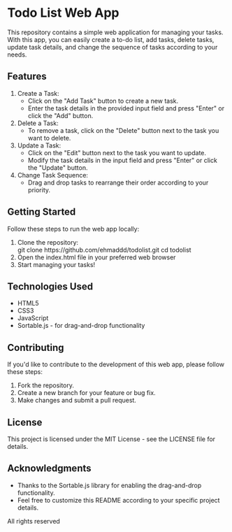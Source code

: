 <h1>Todo List Web App</h1>

<p>This repository contains a simple web application for managing your tasks. With this app, you can easily create a to-do list, add tasks, delete tasks, update task details, and change the sequence of tasks according to your needs.</p>

<h2>Features</h2>
<ol>
  <li>
    Create a Task:
    <ul>
      <li>Click on the "Add Task" button to create a new task.</li>
      <li>Enter the task details in the provided input field and press "Enter" or click the "Add" button.</li>
    </ul>
  </li>
  <li>
    Delete a Task:
    <ul>
      <li>To remove a task, click on the "Delete" button next to the task you want to delete.</li>
    </ul>
  </li>
  <li>
    Update a Task:
    <ul>
      <li>Click on the "Edit" button next to the task you want to update.</li>
      <li>Modify the task details in the input field and press "Enter" or click the "Update" button.</li>
    </ul>
  </li>
  <li>
    Change Task Sequence:
    <ul>
      <li>Drag and drop tasks to rearrange their order according to your priority.</li>
    </ul>
  </li>
</ol>

<h2>Getting Started</h2>
<p>
  Follow these steps to run the web app locally:
  <ol>
    <li>Clone the repository:<br>git clone https://github.com/ehmaddd/todolist.git cd todolist</li>
    <li>Open the index.html file in your preferred web browser</li>
    <li>Start managing your tasks!</li>
  </ol>
</p>
<h2>Technologies Used</h2>
<ul>
  <li>HTML5</li>
  <li>CSS3</li>
  <li>JavaScript</li>
  <li>Sortable.js - for drag-and-drop functionality</li>
</ul>
<h2>Contributing</h2>
<p>
If you'd like to contribute to the development of this web app, please follow these steps:
  <ol>
    <li>Fork the repository.</li>
    <li>Create a new branch for your feature or bug fix.</li>
    <li>Make changes and submit a pull request.  </li>
  </ol>
</p>
<h2>License</h2>
<p>
  This project is licensed under the MIT License - see the LICENSE file for details.
</p>
<p>
<h2>Acknowledgments</h2>
<ul>
  <li>Thanks to the Sortable.js library for enabling the drag-and-drop functionality.</li>
  <li>Feel free to customize this README according to your specific project details.</li>
</ul>
</p>
</p>
<p> All rights reserved</p>
